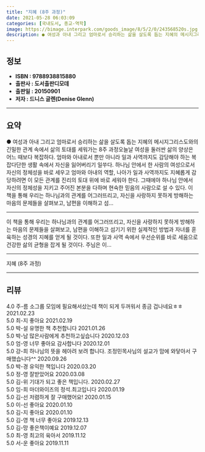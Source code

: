 ```yaml
---
title: "지혜 (8주 과정)"
date: 2021-05-28 06:03:09
categories: [국내도서, 종교-역학]
image: https://bimage.interpark.com/goods_image/8/5/2/0/243568520s.jpg
description: ● 여성과 아내 그리고 엄마로서 승리하는 삶을 살도록 돕는 지혜의 메시지그리스도와의 긴밀한 관계 속에서 삶의 토대를 세워가는 8주 과정오늘날 여성을 둘러싼 삶의 양상은 어느 때보다 복잡하다. 엄마와 아내로서 뿐만 아니라 일과 사역까지도 감당해야 하는 복잡다단한 생활 속에서 자신을 잃어
---
```


## **정보**

- **ISBN : 9788938815880**
- **출판사 : 도서출판디모데**
- **출판일 : 20150901**
- **저자 : 드니스 글렌(Denise Glenn)**

------



## **요약**

●  여성과 아내 그리고 엄마로서 승리하는 삶을 살도록 돕는 지혜의 메시지그리스도와의 긴밀한 관계 속에서 삶의 토대를 세워가는 8주 과정오늘날 여성을 둘러싼 삶의 양상은 어느 때보다 복잡하다. 엄마와 아내로서 뿐만 아니라 일과 사역까지도 감당해야 하는 복잡다단한 생활 속에서 자신을 잃어버리기 일쑤다. 하나님 안에서 한 사람의 여성으로서 자신의 정체성을 바로 세우고 엄마와 아내의 역할, 나아가 일과 사역까지도 지혜롭게 감당하려면 이 모든 관계를 진리의 토대 위에 바로 세워야 한다. 그때에야 하나님 안에서 자신의 정체성을 지키고 주어진 본분을 다하며 현숙한 믿음의 사람으로 설 수 있다. 이 책을 통해 우리는 하나님과의 관계를 어그러뜨리고, 자신을 사랑하지 못하게 방해하는 마음의 문제들을 살펴보고, 남편을 이해하고 섬...

------

이 책을 통해 우리는 하나님과의 관계를 어그러뜨리고, 자신을 사랑하지 못하게 방해하는 마음의 문제들을 살펴보고, 남편을 이해하고 섬기기 위한 실제적인 방법과 자녀를 훈육하는 성경의 지혜를 얻게 될 것이다. 또한 일과 사역 속에서 우선순위를 바로 세움으로 건강한 삶의 균형을 잡게 될 것이다. 주님은 이... 

------


지혜 (8주 과정) 

------


## **리뷰** 

4.0 주-름 소그룹 모임에 필요해서샀는데 책이 되게 두꺼워서 종금 겁나네요ㅎㅎ 2021.02.23 <br/>5.0 최-지 좋아요 2021.02.19 <br/>5.0 박-설 유명한 책 추천합니다 2021.01.26 <br/>5.0 박-남 많은사람에게 추천하고싶습니다 2020.12.03 <br/>5.0 엄-영 너무 좋아요 감사합니다  2020.12.01 <br/>5.0 강-희 하나님의 뜻을 헤아려 보려 합니다.
조정민목사님의 설교가 맘에 와닿아서 구매했습니다^^ 2020.09.26 <br/>5.0 박-경 유익한 책입니다 2020.03.20 <br/>5.0 정-영 잘받았어요 2020.03.08 <br/>5.0 김-위 기대가 되고 좋은 책입니다.  2020.02.27 <br/>5.0 임-희 마더와이즈의 정석.최고입니다 2020.01.19 <br/>5.0 김-선 저렴하게 잘 구매했어요! 2020.01.15 <br/>5.0 이-선 좋아요 2020.01.10 <br/>5.0 김-지 좋아요 2020.01.10 <br/>5.0 김-영 책 너무 좋아요 2019.12.13 <br/>5.0 김-망 좋은책이예요 2019.12.07 <br/>5.0 최-영 최고의 육아서 2019.11.12 <br/>5.0 서-운 좋아요 2019.11.11 <br/>